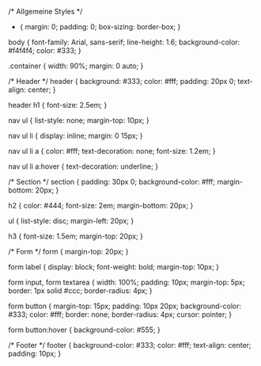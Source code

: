 /* Allgemeine Styles */
* {
    margin: 0;
    padding: 0;
    box-sizing: border-box;
}

body {
    font-family: Arial, sans-serif;
    line-height: 1.6;
    background-color: #f4f4f4;
    color: #333;
}

.container {
    width: 90%;
    margin: 0 auto;
}

/* Header */
header {
    background: #333;
    color: #fff;
    padding: 20px 0;
    text-align: center;
}

header h1 {
    font-size: 2.5em;
}

nav ul {
    list-style: none;
    margin-top: 10px;
}

nav ul li {
    display: inline;
    margin: 0 15px;
}

nav ul li a {
    color: #fff;
    text-decoration: none;
    font-size: 1.2em;
}

nav ul li a:hover {
    text-decoration: underline;
}

/* Section */
section {
    padding: 30px 0;
    background-color: #fff;
    margin-bottom: 20px;
}

h2 {
    color: #444;
    font-size: 2em;
    margin-bottom: 20px;
}

ul {
    list-style: disc;
    margin-left: 20px;
}

h3 {
    font-size: 1.5em;
    margin-top: 20px;
}

/* Form */
form {
    margin-top: 20px;
}

form label {
    display: block;
    font-weight: bold;
    margin-top: 10px;
}

form input, form textarea {
    width: 100%;
    padding: 10px;
    margin-top: 5px;
    border: 1px solid #ccc;
    border-radius: 4px;
}

form button {
    margin-top: 15px;
    padding: 10px 20px;
    background-color: #333;
    color: #fff;
    border: none;
    border-radius: 4px;
    cursor: pointer;
}

form button:hover {
    background-color: #555;
}

/* Footer */
footer {
    background-color: #333;
    color: #fff;
    text-align: center;
    padding: 10px;
}
